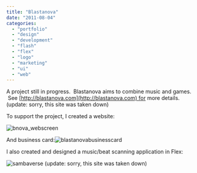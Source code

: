 ```yaml
---
title: "Blastanova"
date: "2011-08-04"
categories:
  - "portfolio"
  - "design"
  - "development"
  - "flash"
  - "flex"
  - "logo"
  - "marketing"
  - "ui"
  - "web"
---
```


A project still in progress.  Blastanova aims to combine music and games.  See [http://blastanova.com](http://blastanova.com) for more details. (update: sorry, this site was taken down)

To support the project, I created a website:

![bnova_webscreen](https://d2ypg8o05lff0b.cloudfront.net/wp-content/uploads/2011/08/bnova_webscreen.jpg)

And business card:![blastanovabusinesscard](https://d2ypg8o05lff0b.cloudfront.net/wp-content/uploads/2011/08/blastanovabusinesscard.jpg)

I also created and designed a music/beat scanning application in Flex:

![](https://d2ypg8o05lff0b.cloudfront.net/wp-content/uploads/2011/08/sambaverse.jpg "sambaverse") (update: sorry, this site was taken down)
